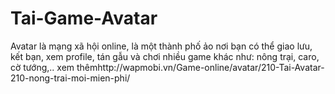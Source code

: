 Tai-Game-Avatar
===============

Avatar là mạng xã hội online, là một thành phố ảo nơi bạn có thể giao lưu, kết bạn, xem profile, tán gẫu và chơi nhiều game khác như: nông trại, caro, cờ tướng,.. xem thêmhttp://wapmobi.vn/Game-online/avatar/210-Tai-Avatar-210-nong-trai-moi-mien-phi/
